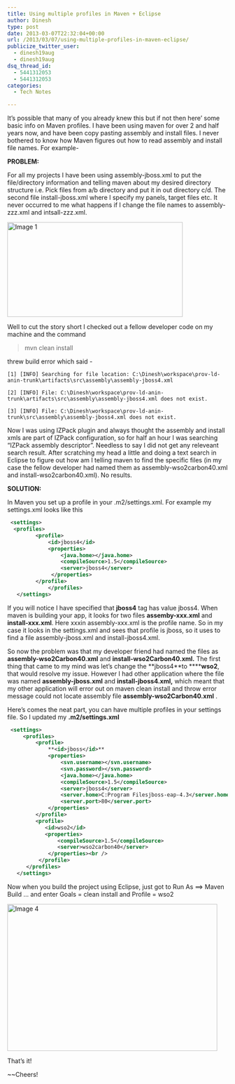 ```yaml
---
title: Using multiple profiles in Maven + Eclipse
author: Dinesh
type: post
date: 2013-03-07T22:32:04+00:00
url: /2013/03/07/using-multiple-profiles-in-maven-eclipse/
publicize_twitter_user:
  - dinesh19aug
  - dinesh19aug
dsq_thread_id:
  - 5441312053
  - 5441312053
categories:
  - Tech Notes

---
```

It’s possible that many of you already knew this but if not then here’ some basic info on Maven profiles. I have been using maven for over 2 and half years now, and have been copy pasting assembly and install files. I never bothered to know how Maven figures out how to read assembly and install file names. For example-

**PROBLEM:**

For all my projects I have been using assembly-jboss.xml to put the file/directory information and telling maven about my desired directory structure i.e. Pick files from a/b directory and put it in out directory c/d. The second file install-jboss.xml where I specify my panels, target files etc. It never occurred to me what happens if I change the file names to assembly-zzz.xml and intsall-zzz.xml.

[<img style="display:inline;border-width:0;" title="Image 1" border="0" alt="Image 1" src="http://www.javahabit.com/wp-content/uploads/2013/03/image1_thumb.png" width="401" height="216" />][1]

Well to cut the story short I checked out a fellow developer code on my machine and the command
>mvn clean install

threw build error which said -
```
[1] [INFO] Searching for file location: C:\Dinesh\workspace\prov-ld-anin-trunk\artifacts\src\assembly\assembly-jboss4.xml

[2] [INFO] File: C:\Dinesh\workspace\prov-ld-anin-trunk\artifacts\src\assembly\assembly-jboss4.xml does not exist.

[3] [INFO] File: C:\Dinesh\workspace\prov-ld-anin-trunk\src\assembly\assembly-jboss4.xml does not exist.
```

Now I was using IZPack plugin and always thought the assembly and install xmls are part of IZPack configuration, so for half an hour I was searching “IZPack assembly descriptor”. Needless to say I did not get any releveant search result. After scratching my head a little and doing a text search in Eclipse to figure out how am I telling maven to find the specific files (in my case the fellow developer had named them as assembly-wso2carbon40.xml and install-wso2carbon40.xml). No results.

**SOLUTION:**

In Maven you set up a profile in your .m2/settings.xml. For example my settings.xml looks like this
```xml
 <settings>  
  <profiles>  
         <profile>  
             <id>jboss4</id>   
             <properties>  
                 <java.home></java.home>   
                 <compileSource>1.5</compileSource>   
                 <server>jboss4</server>
              </properties>  
         </profile>  
             </profiles>  
   </settings>
```
If you will notice I have specified that **<id>jboss4</id>** tag has value jboss4. When maven is building your app, it looks for two files **assemby-xxx.xml** and **install-xxx.xml**. Here xxxin assembly-xxx.xml is the profile name. So in my case it looks in the settings.xml and sees that profile is jboss, so it uses to find a file assembly-jboss.xml and install-jboss4.xml.

So now the problem was that my developer friend had named the files as **assembly-wso2Carbon40.xml** and **install-wso2Carbon40.xml.** The first thing that came to my mind was let’s change the **<id>jboss4</id>**to ******<id>wso2</id>**, that would resolve my issue. However I had other application where the file was named **assembly-jboss.xml** and **install-jboss4.xml,** which meant that my other application will error out on maven clean install and throw error message could not locate assembly file **assembly-wso2Carbon40.xml** .

Here’s comes the neat part, you can have multiple profiles in your settings file. So I updated my **.m2/settings.xml**
```xml
 <settings>  
     <profiles>  
         <profile>  
             **<id>jboss</id>**   
             <properties>  
                 <svn.username></svn.username>   
                 <svn.password></svn.password>   
                 <java.home></java.home>   
                 <compileSource>1.5</compileSource>   
                 <server>jboss4</server>   
                 <server.home>C:Program Filesjboss-eap-4.3</server.home>   
                 <server.port>80</server.port>   
             </properties>  
         </profile>  
         <profile>
            <id>wso2</id>
            <properties>
                <compileSource>1.5</compileSource>
                <server>wso2carbon40</server>
             </properties><br />
          </profile>
      </profiles>  
   </settings>
```
Now when you build the project using Eclipse, just got to Run As ==> Maven Build …  and enter Goals = clean install and Profile = wso2

[<img style="border-bottom:0;border-left:0;display:inline;border-top:0;border-right:0;" title="Image 4" border="0" alt="Image 4" src="http://www.javahabit.com/wp-content/uploads/2013/03/image4_thumb.png" width="480" height="335" />][2]



That’s it!



~~Cheers!

 [1]: http://www.javahabit.com/wp-content/uploads/2013/03/image1.png
 [2]: http://www.javahabit.com/wp-content/uploads/2013/03/image4.png
